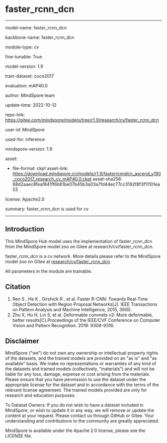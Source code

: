# faster_rcnn_dcn

---

model-name: faster_rcnn_dcn

backbone-name: faster_rcnn_dcn

module-type: cv

fine-tunable: True

model-version: 1.9

train-dataset: coco2017

evaluation: mAP40.0

author: MindSpore team

update-time: 2022-10-12

repo-link: <https://gitee.com/mindspore/models/tree/r1.9/research/cv/faster_rcnn_dcn>

user-id: MindSpore

used-for: inference

mindspore-version: 1.9

asset:

-
    file-format: ckpt
    asset-link: <https://download.mindspore.cn/models/r1.9/fasterrcnndcn_ascend_v190_coco2017_research_cv_mAP40.0.ckpt>
    asset-sha256: 68d2aaec8feaf841ff6b61be07b45b3a03a7fd44ec77cc3192f8f3f11101ea53

license: Apache2.0

summary: faster_rcnn_dcn is used for cv

---

## Introduction

This MindSpore Hub model uses the implementation of faster_rcnn_dcn from the MindSpore model zoo on Gitee at research/cv/faster_rcnn_dcn.

faster_rcnn_dcn is a cv network. More details please refer to the MindSpore model zoo on Gitee at [research/cv/faster_rcnn_dcn](https://gitee.com/mindspore/models/blob/r1.9/research/cv/faster_rcnn_dcn/README.md).

All parameters in the module are trainable.

## Citation

1. Ren S , He K , Girshick R , et al. Faster R-CNN: Towards Real-Time Object Detection with Region Proposal Networks[J]. IEEE Transactions on Pattern Analysis and Machine Intelligence, 2015, 39(6).
2. Zhu X, Hu H, Lin S, et al. Deformable convnets v2: More deformable, better results[C].Proceedings of the IEEE/CVF Conference on Computer Vision and Pattern Recognition. 2019: 9308-9316.

## Disclaimer

MindSpore ("we") do not own any ownership or intellectual property rights of the datasets, and the trained models are provided on an "as is" and "as available" basis. We make no representations or warranties of any kind of the datasets and trained models (collectively, “materials”) and will not be liable for any loss, damage, expense or cost arising from the materials. Please ensure that you have permission to use the dataset under the appropriate license for the dataset and in accordance with the terms of the relevant license agreement. The trained models provided are only for research and education purposes.

To Dataset Owners: If you do not wish to have a dataset included in MindSpore, or wish to update it in any way, we will remove or update the content at your request. Please contact us through GitHub or Gitee. Your understanding and contributions to the community are greatly appreciated.

MindSpore is available under the Apache 2.0 license, please see the LICENSE file.
